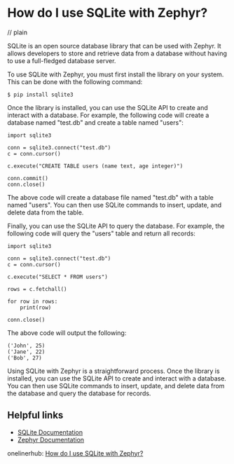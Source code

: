 # How do I use SQLite with Zephyr?
// plain

SQLite is an open source database library that can be used with Zephyr. It allows developers to store and retrieve data from a database without having to use a full-fledged database server.

To use SQLite with Zephyr, you must first install the library on your system. This can be done with the following command:

```
$ pip install sqlite3
```

Once the library is installed, you can use the SQLite API to create and interact with a database. For example, the following code will create a database named "test.db" and create a table named "users":

```
import sqlite3

conn = sqlite3.connect("test.db")
c = conn.cursor()

c.execute("CREATE TABLE users (name text, age integer)")

conn.commit()
conn.close()
```

The above code will create a database file named "test.db" with a table named "users". You can then use SQLite commands to insert, update, and delete data from the table.

Finally, you can use the SQLite API to query the database. For example, the following code will query the "users" table and return all records:

```
import sqlite3

conn = sqlite3.connect("test.db")
c = conn.cursor()

c.execute("SELECT * FROM users")

rows = c.fetchall()

for row in rows:
    print(row)

conn.close()
```

The above code will output the following:

```
('John', 25)
('Jane', 22)
('Bob', 27)
```

Using SQLite with Zephyr is a straightforward process. Once the library is installed, you can use the SQLite API to create and interact with a database. You can then use SQLite commands to insert, update, and delete data from the database and query the database for records.

## Helpful links

- [SQLite Documentation](https://www.sqlite.org/docs.html)
- [Zephyr Documentation](https://zephyrproject.org/doc/index.html)

onelinerhub: [How do I use SQLite with Zephyr?](https://onelinerhub.com/sqlite/how-do-i-use-sqlite-with-zephyr)